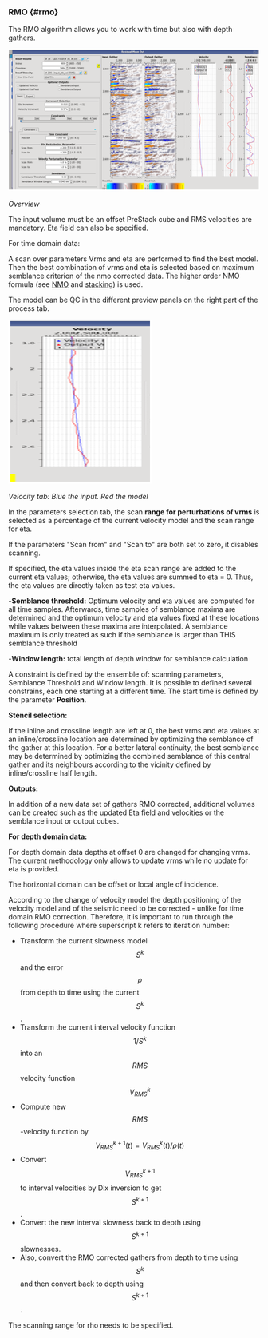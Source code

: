 ### RMO {#rmo}

The RMO algorithm allows you to work with time but also with depth gathers. 

![](/assets/053_Processing.PNG)

_Overview_

The input volume must be an offset PreStack cube and RMS velocities are mandatory. Eta field can also be specified.

For time domain data:

A scan over parameters Vrms and eta are performed to find the best model. Then the best combination of vrms and eta is selected based on maximum semblance criterion of the nmo corrected data. The higher order NMO formula (see [NMO](/algorithm_documentation/processing/nmo.md) and [stacking](/algorithm_documentation/processing/stackmute/README.md)) is used. 

The model can be QC in the different preview panels on the right part of the process tab.

![](/assets/054_Processing.PNG)

_Velocity tab: Blue the input. Red the model_

In the parameters selection tab, the scan **range for perturbations of vrms** is selected as a percentage of the current velocity model and the scan range for eta.

If the parameters "Scan from" and "Scan to" are both set to zero, it disables scanning. 

If specified, the eta values inside the eta scan range are added to the current eta values; otherwise, the eta values are summed to eta = 0. Thus, the eta values are directly taken as test eta values.

-**Semblance threshold:** Optimum velocity and eta values are computed for all time samples. Afterwards, time samples of semblance maxima are determined and the optimum velocity and eta values fixed at these locations while values between these maxima are interpolated. A semblance maximum is only treated as such if the semblance is larger than THIS semblance threshold

-**Window length:** total length of depth window for semblance calculation

A constraint is defined by the ensemble of: scanning parameters, Semblance Threshold and Window length. It is possible to defined several constrains, each one starting at a different time. The start time is defined by the parameter **Position**.

**Stencil selection:**

If the inline and crossline length are left at 0, the best vrms and eta values at an inline/crossline location are determined by optimizing the semblance of the gather at this location. For a better lateral continuity, the best semblance may be determined by optimizing the combined semblance of this central gather and its neighbours according to the vicinity defined by inline/crossline half length.

**Outputs:**

In addition of a new data set of gathers RMO corrected, additional volumes can be created such as the updated Eta field and velocities or the semblance input or output cubes.

**For depth domain data:**

For depth domain data depths at offset 0 are changed for changing vrms. The current methodology only allows to update vrms while no update for eta is provided.

The horizontal domain can be offset or local angle of incidence.

According to the change of velocity model the depth positioning of the velocity model and of the seismic need to be corrected - unlike for time domain RMO correction. Therefore, it is important to run through the following procedure where superscript k refers to iteration number:

* Transform the current slowness model $$S^k$$ and the error $$\rho$$ from depth to time using the current $$S^k$$. 
* Transform the current interval velocity function $$1/S^k$$ into an $$RMS$$ velocity function $$V^k_{RMS}$$ 
* Compute new $$RMS$$-velocity function by $$V_{RMS}^{k+1}(t) = V_{RMS}^k(t)/\rho (t)$$
* Convert $$V_{RMS}^{k+1}$$ to interval velocities by Dix inversion to get $$S^{k+1}$$. 
* Convert the new interval slowness back to depth using $$S^{k+1}$$ slownesses.
* Also, convert the RMO corrected gathers from depth to time using $$S^k$$ and then convert back to depth using $$S^{k+1}$$.


The scanning range for rho needs to be specified.
